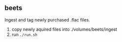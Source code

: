 beets
---

Ingest and tag newly purchased .flac files.

1. copy newly aquired files into ./volumes/beets/ingest
2. run `./run.sh`
